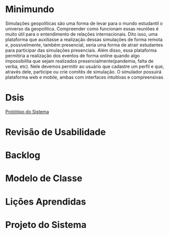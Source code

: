 <h1> Minimundo </h1>
  Simulações geopolíticas são uma forma de levar para o mundo estudantil
o universo da geopolítica. Compreender como funcionam essas reuniões é
muito útil para o entendimento de relações internacionais. Dito isso, uma
plataforma que auxiliasse a realização dessas simulações de forma remota
e, possivelmente, também presencial, seria uma forma de atrair
estudantes para participar das simulações presenciais. Além disso, essa
plataforma permitiria a realização dos eventos de forma online quando
algo impossibilita que sejam realizados presencialmente(pandemia, falta
de verba, etc). Nele devemos permitir ao usuário que cadastre um perfil e
que, através dele, participe ou crie comitês de simulação. O simulador
possuirá plataforma web e mobile, ambas com interfaces intuitivas e
compreensivas

<h1> Dsis </h1>
  <a href="https://drive.google.com/file/d/1Kc1DxtKMtAX_GyL6gRT4aX309G7aHpwe/view?usp=sharing/">Protótipo do Sistema</a>
  
<h1> Revisão de Usabilidade </h1>
  
<h1> Backlog </h1>

<h1> Modelo de Classe</h1>

<h1> Lições Aprendidas</h1>
 
<h1> Projeto do Sistema </h1>
 
